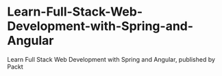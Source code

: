 # Learn-Full-Stack-Web-Development-with-Spring-and-Angular
Learn Full Stack Web Development with Spring and Angular, published by Packt
